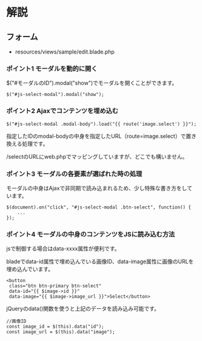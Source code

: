 解説
================================


## フォーム

- resources/views/sample/edit.blade.php

### ポイント1 モーダルを動的に開く

$("#モーダルのID").modal("show")でモーダルを開くことができます。

```
$("#js-select-modal").modal("show");
```

### ポイント2 Ajaxでコンテンツを埋め込む

```
$("#js-select-modal .modal-body").load("{{ route('image.select') }}");
```

指定したIDのmodal-bodyの中身を指定したURL（route=image.select）で置き換える処理です。

/selectのURLにweb.phpでマッピングしていますが、どこでも構いません。

### ポイント3 モーダルの各要素が選ばれた時の処理

モーダルの中身はAjaxで非同期で読み込まれるため、少し特殊な書き方をしています。

```
$(document).on("click", "#js-select-modal .btn-select", function() {
	...
});
```

### ポイント4 モーダルの中身のコンテンツをJSに読み込む方法

jsで制御する場合はdata-xxxx属性が便利です。

bladeでdata-id属性で埋め込んでいる画像ID、data-image属性に画像のURLを埋め込んでいます。


```
<button 
 class="btn btn-primary btn-select" 
 data-id="{{ $image->id }}" 
 data-image="{{ $image->image_url }}">Select</button>
```

jQueryのdata()関数を使うと上記のデータを読み込み可能です。

```
//画像ID
const image_id = $(this).data("id");
const image_url = $(this).data("image");
```
